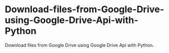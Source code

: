 # Download-files-from-Google-Drive-using-Google-Drive-Api-with-Python
Download files from Google Drive using Google Drive Api with Python.
